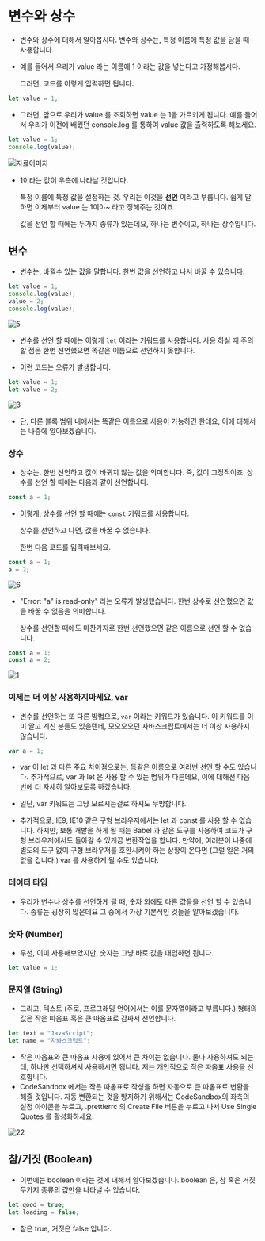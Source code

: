 # **변수와 상수**

- 변수와 상수에 대해서 알아봅시다. 변수와 상수는, 특정 이름에 특정 값을 담을 때 사용합니다.

- 예를 들어서 우리가 value 라는 이름에 1 이라는 값을 넣는다고 가정해봅시다.

  그러면, 코드를 이렇게 입력하면 됩니다.

```jsx
let value = 1;
```

- 그러면, 앞으로 우리가 value 를 조회하면 value 는 1을 가르키게 됩니다. 예를 들어서 우리가 이전에 배웠던 console.log 를 통하여 value 값을 출력하도록 해보세요.

```jsx
let value = 1;
console.log(value);
```

![자료이미지](https://i.imgur.com/BMkIXLN.png)

- 1이라는 값이 우측에 나타날 것입니다.

  특정 이름에 특정 값을 설정하는 것. 우리는 이것을 **선언** 이라고 부릅니다. 쉽게 말하면 이제부터 value 는 1이야~ 라고 정해주는 것이죠.

  값을 선언 할 때에는 두가지 종류가 있는데요, 하나는 변수이고, 하나는 상수입니다.

## **변수**

- 변수는, 바뀔수 있는 값을 말합니다. 한번 값을 선언하고 나서 바꿀 수 있습니다.

```jsx
let value = 1;
console.log(value);
value = 2;
console.log(value);
```

![5](https://i.imgur.com/s3f8oyZ.png)

- 변수를 선언 할 때에는 이렇게 `let` 이라는 키워드를 사용합니다. 사용 하실 때 주의 할 점은 한번 선언했으면 똑같은 이름으로 선언하지 못합니다.

- 이런 코드는 오류가 발생합니다.

```jsx
let value = 1;
let value = 2;
```

![3](https://i.imgur.com/Zy4rXMV.png)

- 단, 다른 블록 범위 내에서는 똑같은 이름으로 사용이 가능하긴 한데요, 이에 대해서는 나중에 알아보겠습니다.

### **상수**

- 상수는, 한번 선언하고 값이 바뀌지 않는 값을 의미합니다. 즉, 값이 고정적이죠. 상수를 선언 할 때에는 다음과 같이 선언합니다.

```jsx
const a = 1;
```

- 이렇게, 상수를 선언 할 때에는 `const` 키워드를 사용합니다.

  상수를 선언하고 나면, 값을 바꿀 수 없습니다.

  한번 다음 코드를 입력해보세요.

```jsx
const a = 1;
a = 2;
```

![6](https://i.imgur.com/Zy4rXMV.png)

- "Error: "a" is read-only" 라는 오류가 발생했습니다. 한번 상수로 선언했으면 값을 바꿀 수 없음을 의미합니다.

  상수를 선언할 때에도 마찬가지로 한번 선언했으면 같은 이름으로 선언 할 수 없습니다.

```jsx
const a = 1;
const a = 2;
```

![1](https://i.imgur.com/mlqPNuh.png)

### **이제는 더 이상 사용하지마세요, var**

- 변수를 선언하는 또 다른 방법으로, `var` 이라는 키워드가 있습니다. 이 키워드를 이미 알고 계신 분들도 있을텐데, 모오오오던 자바스크립트에서는 더 이상 사용하지 않습니다.

```jsx
var a = 1;
```

- var 이 let 과 다른 주요 차이점으로는, 똑같은 이름으로 여러번 선언 할 수도 있습니다. 추가적으로, var 과 let 은 사용 할 수 있는 범위가 다른데요, 이에 대해선 다음 번에 더 자세히 알아보도록 하겠습니다.

- 일단, var 키워드는 그냥 모르시는걸로 하셔도 무방합니다.

- 추가적으로, IE9, IE10 같은 구형 브라우저에서는 let 과 const 를 사용 할 수 없습니다. 하지만, 보통 개발을 하게 될 때는 Babel 과 같은 도구를 사용하여 코드가 구형 브라우저에서도 돌아갈 수 있게끔 변환작업을 합니다. 만약에, 여러분이 나중에 별도의 도구 없이 구형 브라우저를 호환시켜야 하는 상황이 온다면 (그럴 일은 거의 없을 겁니다.) var 를 사용하게 될 수도 있습니다.

### **데이터 타입**

- 우리가 변수나 상수를 선언하게 될 때, 숫자 외에도 다른 값들을 선언 할 수 있습니다. 종류는 굉장히 많은데요 그 중에서 가장 기본적인 것들을 알아보겠습니다.

### **숫자 (Number)**

- 우선, 이미 사용해보았지만, 숫자는 그냥 바로 값을 대입하면 됩니다.

```jsx
let value = 1;
```

### **문자열 (String)**

- 그리고, 텍스트 (주로, 프로그래밍 언어에서는 이를 문자열이라고 부릅니다.) 형태의 값은 작은 따옴표 혹은 큰 따옴표로 감싸서 선언합니다.

```jsx
let text = "JavaScript";
let name = "자봐스크립트";
```

- 작은 따옴표와 큰 따옴표 사용에 있어서 큰 차이는 없습니다. 둘다 사용하셔도 되는데, 하나만 선택하셔서 사용하시면 됩니다. 저는 개인적으로 작은 따옴표 사용을 선호합니다.
- CodeSandbox 에서는 작은 따옴표로 작성을 하면 자동으로 큰 따옴표로 변환을 해줄 것입니다. 자동 변환되는 것을 방지하기 위해서는 CodeSandbox의 좌측의 설정 아이콘을 누르고, .prettierrc 의 Create File 버튼을 누르고 나서 Use Single Quotes 를 활성화하세요.

![22](https://i.imgur.com/PrB7qM9.png)

## **참/거짓 (Boolean)**

- 이번에는 boolean 이라는 것에 대해서 알아보겠습니다. boolean 은, 참 혹은 거짓 두가지 종류의 값만을 나타낼 수 있습니다.

```jsx
let good = true;
let loading = false;
```

- 참은 true, 거짓은 false 입니다.
